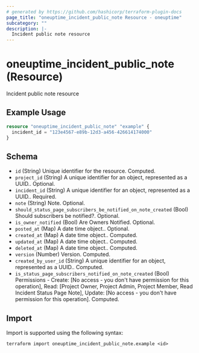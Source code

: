 ```yaml
---
# generated by https://github.com/hashicorp/terraform-plugin-docs
page_title: "oneuptime_incident_public_note Resource - oneuptime"
subcategory: ""
description: |-
  Incident public note resource
---
```


# oneuptime_incident_public_note (Resource)

Incident public note resource

## Example Usage

```terraform
resource "oneuptime_incident_public_note" "example" {
  incident_id = "123e4567-e89b-12d3-a456-426614174000"
}
```

## Schema

- `id` (String) Unique identifier for the resource. Computed.
- `project_id` (String) A unique identifier for an object, represented as a UUID.. Optional.
- `incident_id` (String) A unique identifier for an object, represented as a UUID.. Required.
- `note` (String) Note. Optional.
- `should_status_page_subscribers_be_notified_on_note_created` (Bool) Should subscribers be notified?. Optional.
- `is_owner_notified` (Bool) Are Owners Notified. Optional.
- `posted_at` (Map) A date time object.. Optional.
- `created_at` (Map) A date time object.. Computed.
- `updated_at` (Map) A date time object.. Computed.
- `deleted_at` (Map) A date time object.. Computed.
- `version` (Number) Version. Computed.
- `created_by_user_id` (String) A unique identifier for an object, represented as a UUID.. Computed.
- `is_status_page_subscribers_notified_on_note_created` (Bool) Permissions - Create: [No access - you don't have permission for this operation], Read: [Project Owner, Project Admin, Project Member, Read Incident Status Page Note], Update: [No access - you don't have permission for this operation]. Computed.

## Import

Import is supported using the following syntax:

```shell
terraform import oneuptime_incident_public_note.example <id>
```
